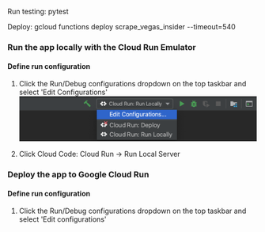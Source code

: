 Run testing: pytest

Deploy: gcloud functions deploy scrape_vegas_insider --timeout=540

### Run the app locally with the Cloud Run Emulator
#### Define run configuration

1. Click the Run/Debug configurations dropdown on the top taskbar and select 'Edit Configurations'
![image](./img/edit-config.png)

2. Click Cloud Code: Cloud Run -> Run Local Server


### Deploy the app to Google Cloud Run
#### Define run configuration

1. Click the Run/Debug configurations dropdown on the top taskbar and select 'Edit configurations'